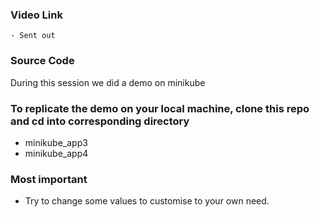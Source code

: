 ### Video Link 
    - Sent out 

### Source Code 
During this session we did a demo on minikube

### To replicate the demo on your local machine, clone this repo and cd into corresponding directory
- minikube_app3
- minikube_app4

### Most important 
- Try to change some values to customise to your own need. 
